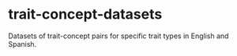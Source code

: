 # trait-concept-datasets
Datasets of trait-concept pairs for specific trait types in English and Spanish.

